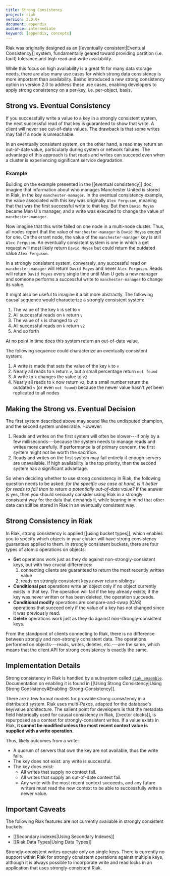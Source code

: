 ```yaml
---
title: Strong Consistency
project: riak
version: 2.0.0+
document: appendix
audience: intermediate
keyword: [appendix, concepts]
---
```


Riak was originally designed as an [[eventually consistent|Eventual
Consistency]] system, fundamentally geared toward providing partition
(i.e. fault) tolerance and high read and write availability.

While this focus on high availability is a great fit for many data
storage needs, there are also many use cases for which strong data
consistency is more important than availability. Basho introduced a new
strong consistency option in version 2.0 to address these use cases,
enabling developers to apply strong consistency on a per-key, i.e.
per-object, basis.

## Strong vs. Eventual Consistency

If you successfully write a value to a key in a strongly consistent
system, the next successful read of that key is guaranteed to show that
write. A client will never see out-of-date values. The drawback is that
some writes may fail if a node is unreachable.

In an eventually consistent system, on the other hand, a read may return
an out-of-date value, particularly during system or network failures.
The advantage of this approach is that reads and writes can succeed even
when a cluster is experiencing significant service degradation.

### Example

Building on the example presented in the [[eventual consistency]] doc,
imagine that information about who manages Manchester United is stored
in Riak, in the key `manchester-manager`. In the eventual consistency
example, the value associated with this key was originally `Alex
Ferguson`, meaning that that was the first successful write to that key.
But then `David Moyes` became Man U's manager, and a write was executed
to change the value of `manchester-manager`.

Now imagine that this write failed on one node in a multi-node cluster.
Thus, all nodes report that the value of `manchester-manager` is `David
Moyes` except for one. On the errant node, the value of the
`manchester-manager` key is still `Alex Ferguson`. An eventually
consistent system is one in which a get request will most likely return
`David Moyes` but could return the outdated value `Alex Ferguson`.

In a strongly consistent system, conversely, any successful read on
`manchester-manager` will return `David Moyes` and never `Alex
Ferguson`. Reads will return `David Moyes` every single time until Man U
gets a new manager and someone performs a successful write to
`manchester-manager` to change its value.

It might also be useful to imagine it a bit more abstractly. The
following causal sequence would characterize a strongly consistent
system:

1. The value of the key `k` is set to `v`
2. All successful reads on `k` return `v`
3. The value of `k` is changed to `v2`
4. All successful reads on `k` return `v2`
5. And so forth

At no point in time does this system return an out-of-date value.

The following sequence could characterize an eventually consistent
system:

1. A write is made that sets the value of the key `k` to `v`
2. Nearly all reads to `k` return `v`, but a small percentage return `not found`
3. A write to `k` changes the value to `v2`
4. Nearly all reads to `k` now return `v2`, but a small number return the outdated `v` (or even `not found`) because the newer value hasn't yet been replicated to all nodes

## Making the Strong vs. Eventual Decision

The first system described above may sound like the undisputed champion,
and the second system undesirable. However:

1. Reads and writes on the first system will often be slower---if only by a few milliseconds---because the system needs to manage reads and writes more carefully. If performance is of primary concern, the first system might not be worth the sacrifice.
2. Reads and writes on the first system may fail entirely if enough servers are unavailable. If high availability is the top priority, then the second system has a significant advantage.

So when deciding whether to use strong consistency in Riak, the
following question needs to be asked: _for the specific use case at
hand, is it better for reads to fail than to return a potentially
out-of-date value?_ If the answer is yes, then you should seriously
consider using Riak in a strongly consistent way for the data that
demands it, while bearing in mind that other data can still be stored in
Riak in an eventually consistent way.

## Strong Consistency in Riak

In Riak, strong consistency is applied [[using bucket types]], which
enables you to specify which objects in your cluster will have strong
consistency guarantees applied to them. In strongly consistent buckets,
there are four types of atomic operations on objects:

* **Get** operations work just as they do against non-strongly-consistent keys, but with two crucial differences:
  1. connecting clients are guaranteed to return the most recently written value
  2. reads on strongly consistent keys *never* return siblings
* **Conditional put** operations write an object only if no object currently exists in that key. The operation will fail if the key already exists; if the key was never written or has been deleted, the operation succeeds.
* **Conditional modify** operations are compare-and-swap (CAS) operations that succeed only if the value of a key has not changed since it was previously read.
* **Delete** operations work just as they do against non-strongly-consistent keys.

From the standpoint of clients connecting to Riak, there is no
difference between strongly and non-strongly consistent data. The
operations performed on objects---reads, writes, deletes, etc.---are the
same, which means that the client API for strong consistency is exactly
the same.

## Implementation Details

Strong consistency in Riak is handled by a subsystem called
[`riak_ensemble`](https://github.com/basho/riak_ensemble/tree/feature/add-docs/doc).
Documentation on enabling it is found in [[Using Strong
Consistency|Using Strong Consistency#Enabling-Strong-Consistency]].

There are a few formal models for provable strong consistency in a
distributed system. Riak uses multi-Paxos, adapted for the database's
key/value architecture. The salient point for developers is that the
metadata field historically used for causal consistency in Riak,
[[vector clocks]], is repurposed as a context for strongly-consistent
writes. If a value exists in Riak, **it cannot be modified unless the
most recent context value is supplied with a write operation**.

Thus, likely outcomes from a write:

* A quorum of servers that own the key are not available, thus the write fails.
* The key does not exist: any write is successful.
* The key does exist:
    * All writes that supply no context fail.
    * All writes that supply an out-of-date context fail.
    * Any write with the most recent context succeeds, and any future writers must read the new context to be able to successfully write a newer value.

## Important Caveats

The following Riak features are not currently available in strongly
consistent buckets:

* [[Secondary indexes|Using Secondary Indexes]]
* [[Riak Data Types|Using Data Types]]

Strongly-consistent writes operate only on single keys. There is
currently no support within Riak for strongly consistent operations
against multiple keys, although it is always possible to incorporate
write and read locks in an application that uses strongly-consistent
Riak.
